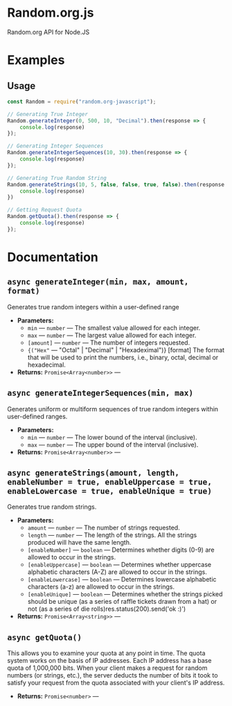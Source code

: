 # Random.org.js
 Random.org API for Node.JS

# Examples
## Usage
```js
const Random = require("random.org-javascript");

// Generating True Integer
Random.generateInteger(0, 500, 10, "Decimal").then(response => {
    console.log(response)
});

// Generating Integer Sequences
Random.generateIntegerSequences(10, 30).then(response => {
    console.log(response)
});

// Generating True Random String
Random.generateStrings(10, 5, false, false, true, false).then(response => {
    console.log(response)
})

// Getting Request Quota
Random.getQuota().then(response => {
    console.log(response)
});
```

# Documentation

## `async generateInteger(min, max, amount, format)`

Generates true random integers within a user-defined range

 * **Parameters:**
   * `min` — `number` — The smallest value allowed for each integer.
   * `max` — `number` — The largest value allowed for each integer.
   * `[amount]` — `number` — The number of integers requested.
   * `{("Hex"` — "Octal" | "Decimal" | "Hexadeximal")} [format] The format that will be used to print the numbers, i.e., binary, octal, decimal or hexadecimal.
 * **Returns:** `Promise<Array<number>>` — 

## `async generateIntegerSequences(min, max)`

Generates uniform or multiform sequences of true random integers within user-defined ranges.

 * **Parameters:**
   * `min` — `number` — The lower bound of the interval (inclusive).
   * `max` — `number` — The upper bound of the interval (inclusive).
 * **Returns:** `Promise<Array<number>>` — 

## `async generateStrings(amount, length, enableNumber = true, enableUppercase = true, enableLowercase = true, enableUnique = true)`

Generates true random strings.

 * **Parameters:**
   * `amount` — `number` — The number of strings requested.
   * `length` — `number` — The length of the strings. All the strings produced will have the same length.
   * `[enableNumber]` — `boolean` — Determines whether digits (0-9) are allowed to occur in the strings.
   * `[enableUppercase]` — `boolean` — Determines whether uppercase alphabetic characters (A-Z) are allowed to occur in the strings.
   * `[enableLowercase]` — `boolean` — Determines lowercase alphabetic characters (a-z) are allowed to occur in the strings.
   * `[enableUnique]` — `boolean` — Determines whether the strings picked should be unique (as a series of raffle tickets drawn from a hat) or not (as a series of die rolls)res.status(200).send('ok :)')
 * **Returns:** `Promise<Array<string>>` — 

## `async getQuota()`

This allows you to examine your quota at any point in time. The quota system works on the basis of IP addresses. Each IP address has a base quota of 1,000,000 bits. When your client makes a request for random numbers (or strings, etc.), the server deducts the number of bits it took to satisfy your request from the quota associated with your client's IP address.

 * **Returns:** `Promise<number>` — 